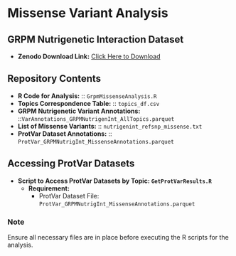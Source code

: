 # Missense Variant Analysis

## GRPM Nutrigenetic Interaction Dataset

- **Zenodo Download Link:** [Click Here to Download](https://zenodo.org/records/14052302/files/nutrigenetic_dataset.zip?download=1)

## Repository Contents

- **R Code for Analysis:** :: `GrpmMissenseAnalysis.R`
- **Topics Correspondence Table:** :: `topics_df.csv`
- **GRPM Nutrigenetic Variant Annotations:** ::`VarAnnotations_GRPMNutrigenInt_AllTopics.parquet`
- **List of Missense Variants:** :: `nutrigenint_refsnp_missense.txt`
- **ProtVar Dataset Annotations:** :: `ProtVar_GRPMNutrigInt_MissenseAnnotations.parquet`

## Accessing ProtVar Datasets

- **Script to Access ProtVar Datasets by Topic: `GetProtVarResults.R`**
  - **Requirement:**
    - ProtVar Dataset File: `ProtVar_GRPMNutrigInt_MissenseAnnotations.parquet`

### Note
Ensure all necessary files are in place before executing the R scripts for the analysis.